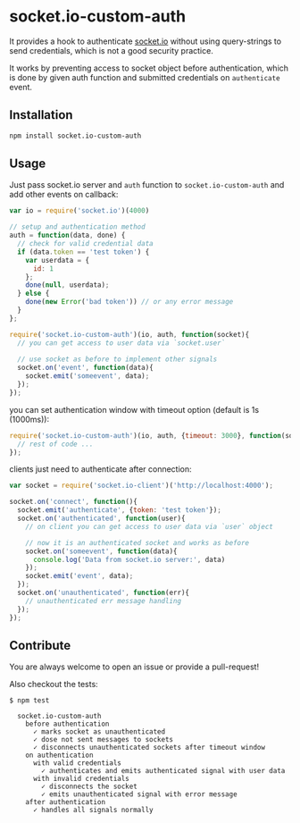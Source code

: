 # socket.io-custom-auth

It provides a hook to authenticate [socket.io](https://github.com/socketio/socket.io)
without using query-strings to send credentials, which is not a good security practice.

It works by preventing access to socket object before authentication, which is
done by given auth function and submitted credentials on `authenticate` event.

## Installation

```bash
npm install socket.io-custom-auth
```

## Usage

Just pass socket.io server and `auth` function to `socket.io-custom-auth` and add other
events on callback:
```javascript
var io = require('socket.io')(4000)

// setup and authentication method
auth = function(data, done) {
  // check for valid credential data
  if (data.token == 'test token') {
    var userdata = {
      id: 1
    };
    done(null, userdata);
  } else {
    done(new Error('bad token')) // or any error message
  }
};

require('socket.io-custom-auth')(io, auth, function(socket){
  // you can get access to user data via `socket.user`
  
  // use socket as before to implement other signals
  socket.on('event', function(data){
    socket.emit('someevent', data);
  });
});
```

you can set authentication window with timeout option (default is 1s (1000ms)):

```javascript
require('socket.io-custom-auth')(io, auth, {timeout: 3000}, function(socket){
  // rest of code ...
});
```

clients just need to authenticate after connection:
```javascript
var socket = require('socket.io-client')('http://localhost:4000');

socket.on('connect', function(){
  socket.emit('authenticate', {token: 'test token'});
  socket.on('authenticated', function(user){
    // on client you can get access to user data via `user` object

    // now it is an authenticated socket and works as before
    socket.on('someevent', function(data){
      console.log('Data from socket.io server:', data)
    });
    socket.emit('event', data);
  });
  socket.on('unauthenticated', function(err){
    // unauthenticated err message handling
  });
});
```

## Contribute

You are always welcome to open an issue or provide a pull-request!

Also checkout the tests:

```
$ npm test

  socket.io-custom-auth
    before authentication
      ✓ marks socket as unauthenticated
      ✓ dose not sent messages to sockets
      ✓ disconnects unauthenticated sockets after timeout window
    on authentication
      with valid credentials
        ✓ authenticates and emits authenticated signal with user data
      with invalid credentials
        ✓ disconnects the socket
        ✓ emits unauthenticated signal with error message
    after authentication
      ✓ handles all signals normally
```

